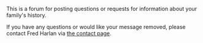 This is a forum for posting questions or requests for information about your family's history.

If you have any questions or would like your message removed, please contact Fred Harlan via [the contact page](/contact.html).

